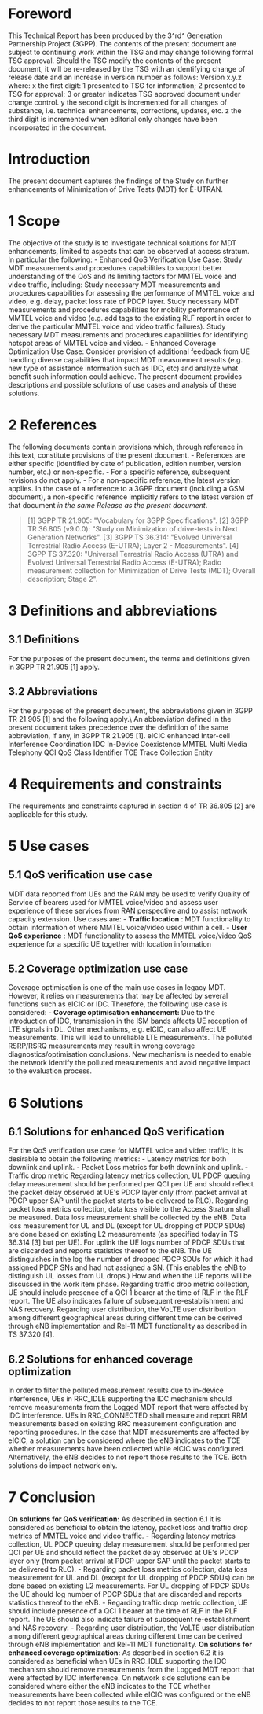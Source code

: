 # Foreword
This Technical Report has been produced by the 3^rd^ Generation Partnership
Project (3GPP).
The contents of the present document are subject to continuing work within the
TSG and may change following formal TSG approval. Should the TSG modify the
contents of the present document, it will be re-released by the TSG with an
identifying change of release date and an increase in version number as
follows:
Version x.y.z
where:
x the first digit:
1 presented to TSG for information;
2 presented to TSG for approval;
3 or greater indicates TSG approved document under change control.
y the second digit is incremented for all changes of substance, i.e. technical
enhancements, corrections, updates, etc.
z the third digit is incremented when editorial only changes have been
incorporated in the document.
# Introduction
The present document captures the findings of the Study on further
enhancements of Minimization of Drive Tests (MDT) for E-UTRAN.
# 1 Scope
The objective of the study is to investigate technical solutions for MDT
enhancements, limited to aspects that can be observed at access stratum. In
particular the following:
\- Enhanced QoS Verification Use Case:
Study MDT measurements and procedures capabilities to support better
understanding of the QoS and its limiting factors for MMTEL voice and video
traffic, including:
Study necessary MDT measurements and procedures capabilities for assessing the
performance of MMTEL voice and video, e.g. delay, packet loss rate of PDCP
layer.
Study necessary MDT measurements and procedures capabilities for mobility
performance of MMTEL voice and video (e.g. add tags to the existing RLF report
in order to derive the particular MMTEL voice and video traffic failures).
Study necessary MDT measurements and procedures capabilities for identifying
hotspot areas of MMTEL voice and video.
\- Enhanced Coverage Optimization Use Case:
Consider provision of additional feedback from UE handling diverse
capabilities that impact MDT measurement results (e.g. new type of assistance
information such as IDC, etc) and analyze what benefit such information could
achieve.
The present document provides descriptions and possible solutions of use cases
and analysis of these solutions.
# 2 References
The following documents contain provisions which, through reference in this
text, constitute provisions of the present document.
\- References are either specific (identified by date of publication, edition
number, version number, etc.) or non‑specific.
\- For a specific reference, subsequent revisions do not apply.
\- For a non-specific reference, the latest version applies. In the case of a
reference to a 3GPP document (including a GSM document), a non-specific
reference implicitly refers to the latest version of that document _in the
same Release as the present document_.
> [1] 3GPP TR 21.905: \"Vocabulary for 3GPP Specifications\".
[2] 3GPP TR 36.805 (v9.0.0): \"Study on Minimization of drive-tests in Next
Generation Networks\".
[3] 3GPP TS 36.314: \"Evolved Universal Terrestrial Radio Access (E-UTRA);
Layer 2 - Measurements\".
[4] 3GPP TS 37.320: \"Universal Terrestrial Radio Access (UTRA) and Evolved
Universal Terrestrial Radio Access (E-UTRA); Radio measurement collection for
Minimization of Drive Tests (MDT); Overall description; Stage 2\".
# 3 Definitions and abbreviations
## 3.1 Definitions
For the purposes of the present document, the terms and definitions given in
3GPP TR 21.905 [1] apply.
## 3.2 Abbreviations
For the purposes of the present document, the abbreviations given in 3GPP TR
21.905 [1] and the following apply.\ An abbreviation defined in the present
document takes precedence over the definition of the same abbreviation, if
any, in 3GPP TR 21.905 [1].
eICIC enhanced Inter-cell Interference Coordination
IDC In-Device Coexistence
MMTEL Multi Media Telephony
QCI QoS Class Identifier
TCE Trace Collection Entity
# 4 Requirements and constraints
The requirements and constraints captured in section 4 of TR 36.805 [2] are
applicable for this study.
# 5 Use cases
## 5.1 QoS verification use case
MDT data reported from UEs and the RAN may be used to verify Quality of
Service of bearers used for MMTEL voice/video and assess user experience of
these services from RAN perspective and to assist network capacity extension.
Use cases are:
\- **Traffic location** : MDT functionality to obtain information of where
MMTEL voice/video used within a cell.
\- **User QoS experience** : MDT functionality to assess the MMTEL voice/video
QoS experience for a specific UE together with location information
## 5.2 Coverage optimization use case
Coverage optimisation is one of the main use cases in legacy MDT. However, it
relies on measurements that may be affected by several functions such as eICIC
or IDC. Therefore, the following use case is considered:
\- **Coverage optimisation enhancement:** Due to the introduction of IDC,
transmission in the ISM bands affects UE reception of LTE signals in DL. Other
mechanisms, e.g. eICIC, can also affect UE measurements. This will lead to
unreliable LTE measurements. The polluted RSRP/RSRQ measurements may result in
wrong coverage diagnostics/optimisation conclusions. New mechanism is needed
to enable the network identify the polluted measurements and avoid negative
impact to the evaluation process.
# 6 Solutions
## 6.1 Solutions for enhanced QoS verification
For the QoS verification use case for MMTEL voice and video traffic, it is
desirable to obtain the following metrics:
\- Latency metrics for both downlink and uplink.
\- Packet Loss metrics for both downlink and uplink.
\- Traffic drop metric
Regarding latency metrics collection, UL PDCP queuing delay measurement should
be performed per QCI per UE and should reflect the packet delay observed at
UE's PDCP layer only (from packet arrival at PDCP upper SAP until the packet
starts to be delivered to RLC).
Regarding packet loss metrics collection, data loss visible to the Access
Stratum shall be measured. Data loss measurement shall be collected by the
eNB. Data loss measurement for UL and DL (except for UL dropping of PDCP SDUs)
are done based on existing L2 measurements (as specified today in TS 36.314
[3] but per UE). For uplink the UE logs number of PDCP SDUs that are discarded
and reports statistics thereof to the eNB. The UE distinguishes in the log the
number of dropped PDCP SDUs for which it had assigned PDCP SNs and had not
assigned a SN. (This enables the eNB to distinguish UL losses from UL drops.)
How and when the UE reports will be discussed in the work item phase.
Regarding traffic drop metric collection, UE should include presence of a QCI
1 bearer at the time of RLF in the RLF report. The UE also indicates failure
of subsequent re-establishment and NAS recovery.
Regarding user distribution, the VoLTE user distribution among different
geographical areas during different time can be derived through eNB
implementation and Rel-11 MDT functionality as described in TS 37.320 [4].
## 6.2 Solutions for enhanced coverage optimization
In order to filter the polluted measurement results due to in-device
interference, UEs in RRC_IDLE supporting the IDC mechanism should remove
measurements from the Logged MDT report that were affected by IDC
interference. UEs in RRC_CONNECTED shall measure and report RRM measurements
based on existing RRC measurement configuration and reporting procedures.
In the case that MDT measurements are affected by eICIC, a solution can be
considered where the eNB indicates to the TCE whether measurements have been
collected while eICIC was configured. Alternatively, the eNB decides to not
report those results to the TCE. Both solutions do impact network only.
# 7 Conclusion
**On solutions for QoS verification:**
As described in section 6.1 it is considered as beneficial to obtain the
latency, packet loss and traffic drop metrics of MMTEL voice and video
traffic.
\- Regarding latency metrics collection, UL PDCP queuing delay measurement
should be performed per QCI per UE and should reflect the packet delay
observed at UE's PDCP layer only (from packet arrival at PDCP upper SAP until
the packet starts to be delivered to RLC).
\- Regarding packet loss metrics collection, data loss measurement for UL and
DL (except for UL dropping of PDCP SDUs) can be done based on existing L2
measurements. For UL dropping of PDCP SDUs the UE should log number of PDCP
SDUs that are discarded and reports statistics thereof to the eNB.
\- Regarding traffic drop metric collection, UE should include presence of a
QCI 1 bearer at the time of RLF in the RLF report. The UE should also indicate
failure of subsequent re-establishment and NAS recovery.
\- Regarding user distribution, the VoLTE user distribution among different
geographical areas during different time can be derived through eNB
implementation and Rel-11 MDT functionality.
**On solutions for enhanced coverage optimization:**
As described in section 6.2 it is considered as beneficial when UEs in
RRC_IDLE supporting the IDC mechanism should remove measurements from the
Logged MDT report that were affected by IDC interference.
On network side solutions can be considered where either the eNB indicates to
the TCE whether measurements have been collected while eICIC was configured or
the eNB decides to not report those results to the TCE.
#